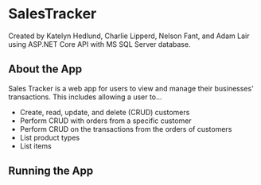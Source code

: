 # SalesTracker

Created by Katelyn Hedlund, Charlie Lipperd, Nelson Fant, and Adam Lair using ASP.NET Core API with MS SQL Server database.

## About the App
Sales Tracker is a web app for users to view and manage their businesses' transactions. This includes allowing a user to...
 - Create, read, update, and delete (CRUD) customers
 - Perform CRUD with orders from a specific customer
 - Perform CRUD on the transactions from the orders of customers
 - List product types
 - List items

## Running the App
